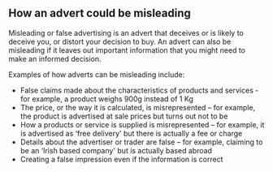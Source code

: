 ##  How an advert could be misleading

Misleading or false advertising is an advert that deceives or is likely to
deceive you, or distort your decision to buy. An advert can also be misleading
if it leaves out important information that you might need to make an informed
decision.

Examples of how adverts can be misleading include:

  * False claims made about the characteristics of products and services - for example, a product weighs 900g instead of 1 Kg 
  * The price, or the way it is calculated, is misrepresented – for example, the product is advertised at sale prices but turns out not to be 
  * How a products or service is supplied is misrepresented – for example, it is advertised as ‘free delivery' but there is actually a fee or charge 
  * Details about the advertiser or trader are false – for example, claiming to be an ‘Irish based company' but is actually based abroad 
  * Creating a false impression even if the information is correct 
